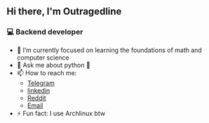 ## Hi there, I'm Outragedline

### 💻 Backend developer
<!--
- 🔭 I’m currently working on ...
- 🌱 I’m currently learning ...
- 👯 I’m looking to collaborate on ...
- 🤔 I’m looking for help with ...
- 💬 Ask me about ...
- 📫 How to reach me: ...
- 😄 Pronouns: ...
- ⚡ Fun fact: ...
-->
- 🌱 I’m currently focused on learning the foundations of math and computer science
- 💬 Ask me about python 🐍
- 📫 How to reach me:
  - [Telegram](https://t.me/outragedline)
  - [linkedin](https://www.linkedin.com/in/diego-janson-860564264)
  - [Reddit](https://www.reddit.com/user/outragedline)
  - [Email](mailto:outragedline@proton.me)
- ⚡ Fun fact: I use Archlinux btw
